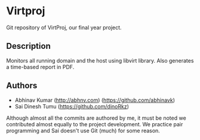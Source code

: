 # Virtproj
Git repository of VirtProj, our final year project.

## Description
Monitors all running domain and the host using libvirt library. Also generates a time-based report in PDF.

## Authors
* Abhinav Kumar (http://abhnv.com) (https://github.com/abhinavk)
* Sai Dinesh Tumu (https://github.com/dinoRkz)

Although almost all the commits are authored by me, it must be noted we contributed almost equally to the project development. We practice pair programming and Sai doesn't use Git (much) for some reason.
